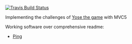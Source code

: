 [![Travis Build Status](https://travis-ci.org/ericminio/yose-mvc5.svg?branch=master)](https://travis-ci.org/ericminio/yose-mvc5)

Implementing the challenges of [Yose the game](http://yosethegame.com) with MVC5

Working software over comprehensive readme:
* [Ping](http://ericmvc5-001-site1.mywindowshosting.com/ping)
